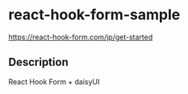 # react-hook-form-sample

https://react-hook-form.com/jp/get-started

## Description

React Hook Form + daisyUI